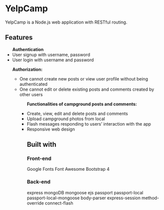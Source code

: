 # YelpCamp
YelpCamp is a Node.js web application with RESTful routing.

## Features
<ul>
<strong>Authentication</strong>
<li>User signup with username, password</li>
<li>User login with username and password</li>


<strong>Authorization:</strong>
<ul>
<li>One cannot create new posts or view user profile without being authenticated</li>
<li>One cannot edit or delete existing posts and comments created by other users</li>
<ul>


<strong>Functionalities of campground posts and comments:</strong>

<li>Create, view, edit and delete posts and comments</li>
<li>Upload campground photos from local</li>
<li>Flash messages responding to users’ interaction with the app</li>
<li>Responsive web design</li>

## Built with
### Front-end
Google Fonts
Font Awesome
Bootstrap 4

### Back-end
express
mongoDB
mongoose
ejs
passport
passport-local
passport-local-mongoose
body-parser
express-session
method-override
connect-flash
